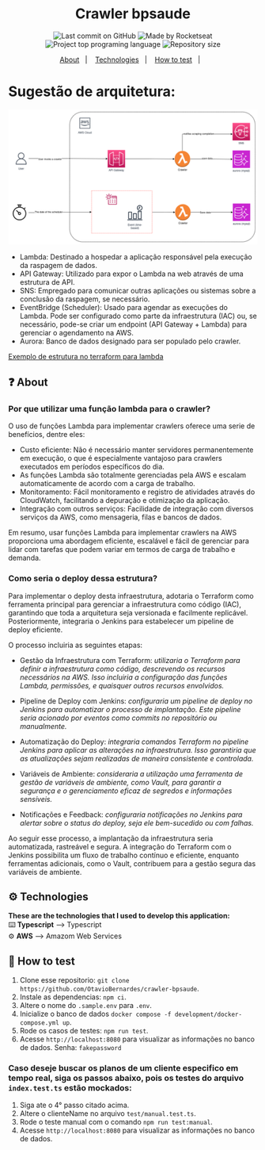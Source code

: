 <h1 align="center">
   Crawler bpsaude
</h1>

<p align="center">
  <img alt="Last commit on GitHub" src="https://img.shields.io/github/last-commit/OtavioBernardes/crawler-bpsaude?color=7D40E7">
  <img alt="Made by Rocketseat" src="https://img.shields.io/badge/made%20by-OtavioBernardes-%20?color=7D40E7">
  <img alt="Project top programing language" src="https://img.shields.io/github/languages/top/OtavioBernardes/crawler-bpsaude?color=7D40E7">
  <img alt="Repository size" src="https://img.shields.io/github/repo-size/OtavioBernardes/crawler-bpsaude?color=7D40E7">
</p>

<p align="center">
  <a href="#question-about">About</a>&nbsp;&nbsp;&nbsp;|&nbsp;&nbsp;&nbsp;
  <a href="#gear-technologies">Technologies</a>&nbsp;&nbsp;&nbsp;|&nbsp;&nbsp;&nbsp;
  <a href="#rocket-getting-started">How to test</a>&nbsp;&nbsp;&nbsp;|&nbsp;&nbsp;&nbsp;
</p>

# Sugestão de arquitetura:

<p align="center">
      <img src="./doc/arch_draw.png">
</p>

- Lambda: Destinado a hospedar a aplicação responsável pela execução da raspagem de dados.
- API Gateway: Utilizado para expor o Lambda na web através de uma estrutura de API.
- SNS: Empregado para comunicar outras aplicações ou sistemas sobre a conclusão da raspagem, se necessário.
- EventBridge (Scheduler): Usado para agendar as execuções do Lambda. Pode ser configurado como parte da infraestrutura (IAC) ou, se necessário, pode-se criar um endpoint (API Gateway + Lambda) para gerenciar o agendamento na AWS.
- Aurora: Banco de dados designado para ser populado pelo crawler.

[Exemplo de estrutura no terraform para lambda](https://github.com/OtavioBernardes/lambda-notifier/tree/main/terraform)

## :question: About
### Por que utilizar uma função lambda para o crawler?
O uso de funções Lambda para implementar crawlers oferece uma serie de benefícios, dentre eles:
  - Custo eficiente: Não é necessário manter servidores permanentemente em execução, o que é especialmente vantajoso para crawlers executados em períodos específicos do dia.
  - As funções Lambda são totalmente gerenciadas pela AWS e escalam automaticamente de acordo com a carga de trabalho.
  - Monitoramento: Fácil monitoramento e registro de atividades através do CloudWatch, facilitando a depuração e otimização da aplicação.
  - Integração com outros serviços: Facilidade de integração com diversos serviços da AWS, como mensageria, filas e bancos de dados.

Em resumo, usar funções Lambda para implementar crawlers na AWS proporciona uma abordagem eficiente, escalável e fácil de gerenciar para lidar com tarefas que podem variar em termos de carga de trabalho e demanda.
### Como seria o deploy dessa estrutura?
Para implementar o deploy desta infraestrutura, adotaria o Terraform como ferramenta principal para gerenciar a infraestrutura como código (IAC), garantindo que toda a arquitetura seja versionada e facilmente replicável. Posteriormente, integraria o Jenkins para estabelecer um pipeline de deploy eficiente.

O processo incluiria as seguintes etapas:
- Gestão da Infraestrutura com Terraform: *utilizaria o Terraform para definir a infraestrutura como código, descrevendo os recursos necessários na AWS. Isso incluiria a configuração das funções Lambda, permissões, e quaisquer outros recursos envolvidos.*
- Pipeline de Deploy com Jenkins: *configuraria um pipeline de deploy no Jenkins para automatizar o processo de implantação. Este pipeline seria acionado por eventos como commits no repositório ou manualmente.*

- Automatização do Deploy: *integraria comandos Terraform no pipeline Jenkins para aplicar as alterações na infraestrutura. Isso garantiria que as atualizações sejam realizadas de maneira consistente e controlada.*

- Variáveis de Ambiente: *consideraria a utilização uma ferramenta de gestão de variáveis de ambiente, como Vault, para garantir a segurança e o gerenciamento eficaz de segredos e informações sensíveis.*

- Notificações e Feedback: *configuraria notificações no Jenkins para alertar sobre o status do deploy, seja ele bem-sucedido ou com falhas.*

Ao seguir esse processo, a implantação da infraestrutura seria automatizada, rastreável e segura. A integração do Terraform com o Jenkins possibilita um fluxo de trabalho contínuo e eficiente, enquanto ferramentas adicionais, como o Vault, contribuem para a gestão segura das variáveis de ambiente.

## :gear: Technologies

**These are the technologies that I used to develop this application:**</br> 
⌨️ <strong>Typescript</strong> —> Typescript</br> 
⚙️ <strong>AWS</strong> —> Amazom Web Services</br>

## :rocket: How to test

1. Clone esse repositorio: `git clone https://github.com/OtavioBernardes/crawler-bpsaude`.
2. Instale as dependencias: `npm ci`.
3. Altere o nome do `.sample.env` para `.env`.
4. Inicialize o banco de dados `docker compose -f development/docker-compose.yml up`.
4. Rode os casos de testes: `npm run test`.
5. Acesse `http://localhost:8080` para visualizar as informações no banco de dados. Senha: `fakepassword`


### Caso deseje buscar os planos de um cliente especifico em tempo real, siga os passos abaixo, pois os testes do arquivo `index.test.ts` estão mockados:
1. Siga ate o 4° passo citado acima.
2. Altere o clienteName no arquivo `test/manual.test.ts`.
3. Rode o teste manual com o comando `npm run test:manual`.
4. Acesse `http://localhost:8080` para visualizar as informações no banco de dados.

